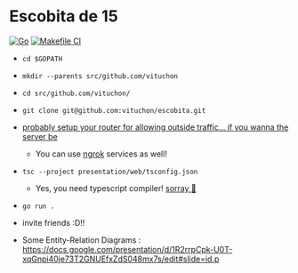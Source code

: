 # Escobita de 15
[![Go](https://github.com/vituchon/escobita/actions/workflows/go.yml/badge.svg)](https://github.com/vituchon/escobita/actions/workflows/go.yml)
[![Makefile CI](https://github.com/vituchon/escobita/actions/workflows/makefile.yml/badge.svg)](https://github.com/vituchon/escobita/actions/workflows/makefile.yml)

* `cd $GOPATH`
* `mkdir --parents src/github.com/vituchon`
* `cd src/github.com/vituchon/`
* `git clone git@github.com:vituchon/escobita.git`
* [probably setup your router for allowing outside traffic... if you wanna the server be](https://www.wikihow.com/Set-Up-Port-Forwarding-on-a-Router)
  * You can use [ngrok](https://ngrok.com/) services as well!
* `tsc --project presentation/web/tsconfig.json`
  * Yes, you need typescript compiler! [sorray 🦖](https://www.typescriptlang.org/download)
* `go run .`
* invite friends :D!!
 
* Some Entity-Relation Diagrams : https://docs.google.com/presentation/d/1R2rrpCpk-U0T-xqGnpi40je73T2GNUEfxZdS048mx7s/edit#slide=id.p
